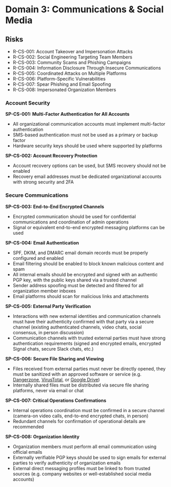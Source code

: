 # Domain 3: Communications & Social Media

## Risks

- R-CS-001: Account Takeover and Impersonation Attacks
- R-CS-002: Social Engineering Targeting Team Members
- R-CS-003: Community Scams and Phishing Campaigns
- R-CS-004: Information Disclosure Through Insecure Communications
- R-CS-005: Coordinated Attacks on Multiple Platforms
- R-CS-006: Platform-Specific Vulnerabilities
- R-CS-007: Spear Phishing and Email Spoofing
- R-CS-008: Impersonated Organization Members

### **Account Security**

**SP-CS-001: Multi-Factor Authentication for All Accounts**
- All organizational communication accounts must implement multi-factor authentication
- SMS-based authentication must not be used as a primary or backup factor
- Hardware security keys should be used where supported by platforms

**SP-CS-002: Account Recovery Protection**
- Account recovery options can be used, but SMS recovery should not be enabled
- Recovery email addresses must be dedicated organizational accounts with strong security and 2FA

### **Secure Communications**

**SP-CS-003: End-to-End Encrypted Channels**
- Encrypted communication should be used for confidential communications and coordination of admin operations
- Signal or equivalent end-to-end encrypted messaging platforms can be used

**SP-CS-004: Email Authentication**
- SPF, DKIM, and DMARC email domain records must be properly configured and enabled
- Email filtering should be enabled to block known malicious content and spam
- All internal emails should be encrypted and signed with an authentic PGP key, with the public keys shared via a trusted channel
- Sender address spoofing must be detected and filtered for all organization member inboxes
- Email platforms should scan for malicious links and attachments

**SP-CS-005: External Party Verification**
- Interactions with new external identities and communication channels must have their authenticity confirmed with that party via a secure channel (existing authenticated channels, video chats, social consensus, in person discussion)
- Communication channels with trusted external parties must have strong authentication requirements (signed and encrypted emails, encrypted Signal chats, secure Slack chats, etc.)

**SP-CS-006: Secure File Sharing and Viewing**
- Files received from external parties must never be directly opened, they must be sanitized with an approved software or service (e.g. [Dangerzone](https://dangerzone.rocks/), [VirusTotal](https://www.virustotal.com/gui/home/upload), or [Google Drive](https://support.google.com/drive/answer/141702))
- Internally shared files must be distributed via secure file sharing platforms, never via email or chat

**SP-CS-007: Critical Operations Confirmations**
- Internal operations coordination must be confirmed in a secure channel (camera-on video calls, end-to-end encrypted chats, in person)
- Redundant channels for confirmation of operational details are recommended

**SP-CS-008: Organization Identity**
 - Organization members must perform all email communication using official emails
 - Externally verifiable PGP keys should be used to sign emails for external parties to verify authenticity of organization emails
 - External direct messaging profiles must be linked to from trusted sources (e.g. company websites or well-established social media accounts)